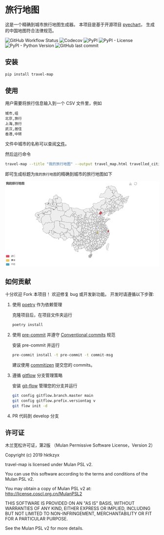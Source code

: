# 旅行地图

这是一个精确到城市旅行地图生成器。
本项目是基于开源项目 [pyechart](https://github.com/pyecharts/pyecharts)，
生成的中国地图符合法律规范。

![GitHub Workflow Status](https://img.shields.io/github/workflow/status/hktkzyx/travel-map/build_and_test)
![Codecov](https://img.shields.io/codecov/c/github/hktkzyx/travel-map)
![PyPI](https://img.shields.io/pypi/v/travel-map)
![PyPI - License](https://img.shields.io/pypi/l/travel-map)
![PyPI - Python Version](https://img.shields.io/pypi/pyversions/travel-map)
![GitHub last commit](https://img.shields.io/github/last-commit/hktkzyx/travel-map)

## 安装

```bash
pip install travel-map
```

## 使用

用户需要将旅行信息输入到一个 CSV 文件里，例如

```csv travelled_cities.csv
城市,组
北京,旅行
上海,旅行
武汉,居住
香港,中转
```

文件中城市的名称可以查阅[文件](https://github.com/pyecharts/pyecharts/blob/d1b2ecd223b6c6d429e698ec690e15bf8c40ae09/pyecharts/datasets/map_filename.json)。

然后运行命令

```bash
travel-map --title "我的旅行地图" --output travel_map.html travelled_cities.csv
```

即可生成标题为`我的旅行地图`的精确到城市的旅行地图如下

![demo](./demo/demo.png)

## 如何贡献

十分欢迎 Fork 本项目！
欢迎修复 bug 或开发新功能。
开发时请遵循以下步骤:

1. 使用 [poetry](https://python-poetry.org/) 作为依赖管理

    克隆项目后，在项目文件夹运行

    ```bash
    poetry install
    ```

2. 使用 [pre-commit](https://pre-commit.com/) 并遵守 [Conventional commits](https://www.conventionalcommits.org/en/v1.0.0/) 规范

    安装 pre-commit 并运行

    ```bash
    pre-commit install -t pre-commit -t commit-msg
    ```

    建议使用 [commitizen](https://github.com/commitizen-tools/commitizen) 提交您的 commits。

3. 遵循 [gitflow](https://nvie.com/posts/a-successful-git-branching-model/) 分支管理策略

    安装 [git-flow](https://github.com/petervanderdoes/gitflow-avh) 管理您的分支并运行

    ```bash
    git config gitflow.branch.master main
    git config gitflow.prefix.versiontag v
    git flow init -d
    ```

4. PR 代码到 develop 分支

## 许可证

木兰宽松许可证，第2版 （Mulan Permissive Software License，Version 2）

Copyright (c) 2019 hktkzyx

travel-map is licensed under Mulan PSL v2.

You can use this software according to the terms and conditions of the Mulan PSL v2.

You may obtain a copy of Mulan PSL v2 at: <http://license.coscl.org.cn/MulanPSL2>

THIS SOFTWARE IS PROVIDED ON AN "AS IS" BASIS, WITHOUT WARRANTIES OF ANY KIND,
EITHER EXPRESS OR IMPLIED, INCLUDING BUT NOT LIMITED TO NON-INFRINGEMENT,
MERCHANTABILITY OR FIT FOR A PARTICULAR PURPOSE.

See the Mulan PSL v2 for more details.
